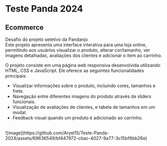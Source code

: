 # Teste Panda 2024
## Ecommerce
Desafio do projeto seletivo da Pandanjo<br>
Este projeto apresenta uma interface interativa para uma loja online, permitindo aos usuários visualizar o produto, alterar cor/tamanho, ver imagens detalhadas, avaliações dos clientes e adicionar o item ao carrinho.

O projeto consiste em uma página web responsiva desenvolvida utilizando HTML, CSS e JavaScript. Ele oferece as seguintes funcionalidades principais:
- Visualizar informações sobre o produto, incluindo cores, tamanhos e frete.
- Navegação entre diferentes imagens do produto através de sliders funcionais.
- Visualização de avaliações de clientes, e tabela de tamanhos em um modal.
- Feedback visual quando um produto é adicionado ao carrinho.
<br>
![image](https://github.com/Aryel15/Teste-Panda-2024/assets/69636549/bf447972-cbac-4027-9a77-3c15bf6bb26e)
